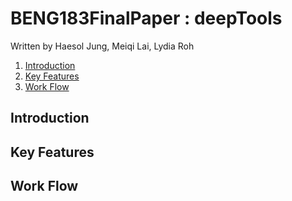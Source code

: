 # BENG183FinalPaper : deepTools
Written by Haesol Jung, Meiqi Lai, Lydia Roh

1. [Introduction](#111)
2. [Key Features](#211)
3. [Work Flow](#311)

## Introduction<a name="111"></a>

## Key Features<a name="211"></a>

## Work Flow<a name="3311"></a>
